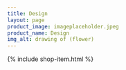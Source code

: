 ```yaml
---
title: Design
layout: page
product_image: imageplaceholder.jpeg
product_name: Design
img_alt: drawing of (flower)
---
```

{% include shop-item.html %}